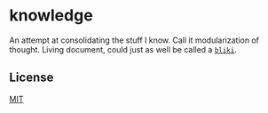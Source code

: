 # knowledge

An attempt at consolidating the stuff I know. Call it modularization of thought.
Living document, could just as well be called a [`bliki`][bliki].

## License
[MIT](https://tldrlegal.com/license/mit-license)

[bliki]: http://martinfowler.com/bliki/
